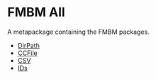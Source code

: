 FMBM All
========

A metapackage containing the FMBM packages.

* [DirPath](https://github.com/codybartfast/dirpaths)  
* [CCFile](https://github.com/codybartfast/ccfile)  
* [CSV](https://github.com/codybartfast/csv)  
* [IDs](https://github.com/codybartfast/ids)
